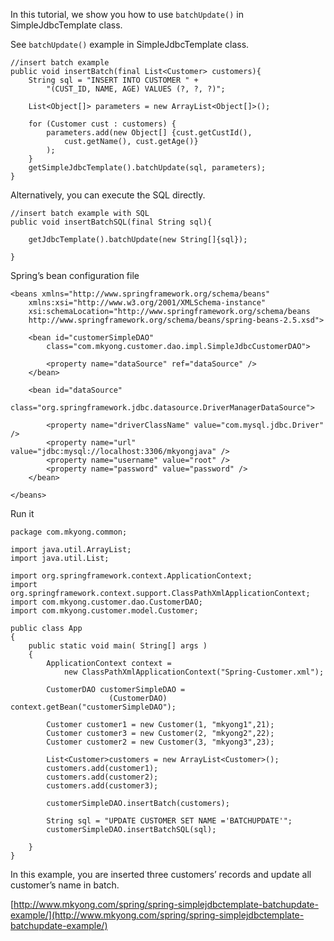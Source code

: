 In this tutorial, we show you how to use `batchUpdate()` in SimpleJdbcTemplate class.

See `batchUpdate()` example in SimpleJdbcTemplate class.

    //insert batch example
    public void insertBatch(final List<Customer> customers){
    	String sql = "INSERT INTO CUSTOMER " +
    		"(CUST_ID, NAME, AGE) VALUES (?, ?, ?)";

    	List<Object[]> parameters = new ArrayList<Object[]>();

    	for (Customer cust : customers) {
            parameters.add(new Object[] {cust.getCustId(),
                cust.getName(), cust.getAge()}
            );
        }
        getSimpleJdbcTemplate().batchUpdate(sql, parameters);
    }

Alternatively, you can execute the SQL directly.

    //insert batch example with SQL
    public void insertBatchSQL(final String sql){

    	getJdbcTemplate().batchUpdate(new String[]{sql});

    }

Spring’s bean configuration file

    <beans xmlns="http://www.springframework.org/schema/beans"
    	xmlns:xsi="http://www.w3.org/2001/XMLSchema-instance"
    	xsi:schemaLocation="http://www.springframework.org/schema/beans
    	http://www.springframework.org/schema/beans/spring-beans-2.5.xsd">

    	<bean id="customerSimpleDAO"
            class="com.mkyong.customer.dao.impl.SimpleJdbcCustomerDAO">

    		<property name="dataSource" ref="dataSource" />
    	</bean>

    	<bean id="dataSource"
            class="org.springframework.jdbc.datasource.DriverManagerDataSource">

    		<property name="driverClassName" value="com.mysql.jdbc.Driver" />
    		<property name="url" value="jdbc:mysql://localhost:3306/mkyongjava" />
    		<property name="username" value="root" />
    		<property name="password" value="password" />
    	</bean>

    </beans>

Run it

    package com.mkyong.common;

    import java.util.ArrayList;
    import java.util.List;

    import org.springframework.context.ApplicationContext;
    import org.springframework.context.support.ClassPathXmlApplicationContext;
    import com.mkyong.customer.dao.CustomerDAO;
    import com.mkyong.customer.model.Customer;

    public class App
    {
        public static void main( String[] args )
        {
        	ApplicationContext context =
        		new ClassPathXmlApplicationContext("Spring-Customer.xml");

            CustomerDAO customerSimpleDAO =
                          (CustomerDAO) context.getBean("customerSimpleDAO");

            Customer customer1 = new Customer(1, "mkyong1",21);
            Customer customer3 = new Customer(2, "mkyong2",22);
            Customer customer2 = new Customer(3, "mkyong3",23);

            List<Customer>customers = new ArrayList<Customer>();
            customers.add(customer1);
            customers.add(customer2);
            customers.add(customer3);

            customerSimpleDAO.insertBatch(customers);

            String sql = "UPDATE CUSTOMER SET NAME ='BATCHUPDATE'";
            customerSimpleDAO.insertBatchSQL(sql);

        }
    }

In this example, you are inserted three customers’ records and update all customer’s name in batch.

[http://www.mkyong.com/spring/spring-simplejdbctemplate-batchupdate-example/](http://www.mkyong.com/spring/spring-simplejdbctemplate-batchupdate-example/)
